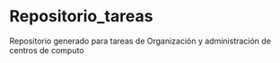 # Repositorio_tareas
Repositorio generado para tareas de Organización y administración de centros de computo
